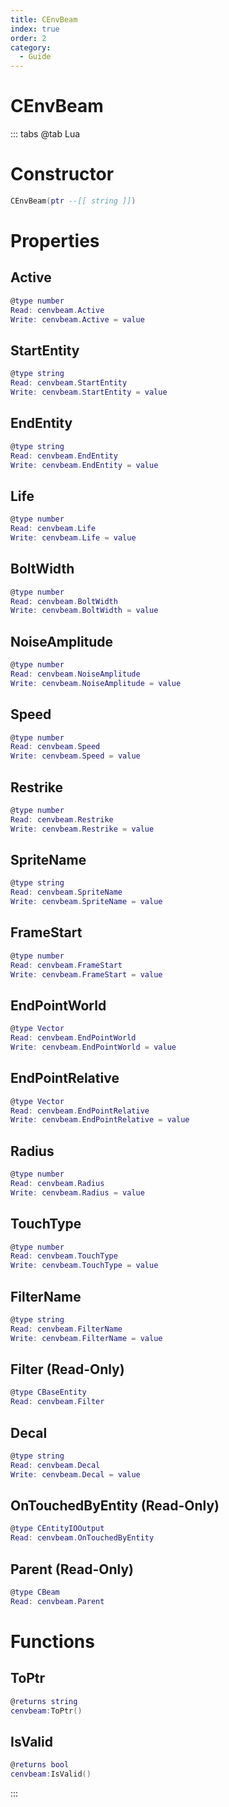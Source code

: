 ```yaml
---
title: CEnvBeam
index: true
order: 2
category:
  - Guide
---
```


# CEnvBeam

::: tabs
@tab Lua
# Constructor
```lua
CEnvBeam(ptr --[[ string ]])
```
# Properties
## Active 
```lua
@type number
Read: cenvbeam.Active
Write: cenvbeam.Active = value
```
## StartEntity 
```lua
@type string
Read: cenvbeam.StartEntity
Write: cenvbeam.StartEntity = value
```
## EndEntity 
```lua
@type string
Read: cenvbeam.EndEntity
Write: cenvbeam.EndEntity = value
```
## Life 
```lua
@type number
Read: cenvbeam.Life
Write: cenvbeam.Life = value
```
## BoltWidth 
```lua
@type number
Read: cenvbeam.BoltWidth
Write: cenvbeam.BoltWidth = value
```
## NoiseAmplitude 
```lua
@type number
Read: cenvbeam.NoiseAmplitude
Write: cenvbeam.NoiseAmplitude = value
```
## Speed 
```lua
@type number
Read: cenvbeam.Speed
Write: cenvbeam.Speed = value
```
## Restrike 
```lua
@type number
Read: cenvbeam.Restrike
Write: cenvbeam.Restrike = value
```
## SpriteName 
```lua
@type string
Read: cenvbeam.SpriteName
Write: cenvbeam.SpriteName = value
```
## FrameStart 
```lua
@type number
Read: cenvbeam.FrameStart
Write: cenvbeam.FrameStart = value
```
## EndPointWorld 
```lua
@type Vector
Read: cenvbeam.EndPointWorld
Write: cenvbeam.EndPointWorld = value
```
## EndPointRelative 
```lua
@type Vector
Read: cenvbeam.EndPointRelative
Write: cenvbeam.EndPointRelative = value
```
## Radius 
```lua
@type number
Read: cenvbeam.Radius
Write: cenvbeam.Radius = value
```
## TouchType 
```lua
@type number
Read: cenvbeam.TouchType
Write: cenvbeam.TouchType = value
```
## FilterName 
```lua
@type string
Read: cenvbeam.FilterName
Write: cenvbeam.FilterName = value
```
## Filter (Read-Only)
```lua
@type CBaseEntity
Read: cenvbeam.Filter
```
## Decal 
```lua
@type string
Read: cenvbeam.Decal
Write: cenvbeam.Decal = value
```
## OnTouchedByEntity (Read-Only)
```lua
@type CEntityIOOutput
Read: cenvbeam.OnTouchedByEntity
```
## Parent (Read-Only)
```lua
@type CBeam
Read: cenvbeam.Parent
```
# Functions
## ToPtr
```lua
@returns string
cenvbeam:ToPtr()
```
## IsValid
```lua
@returns bool
cenvbeam:IsValid()
```

:::